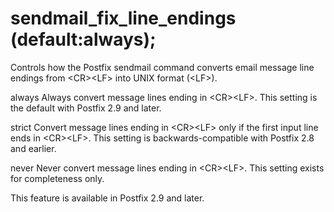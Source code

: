 # sendmail_fix_line_endings (default:always); 

 Controls how the Postfix sendmail command converts email message
line endings from &lt;CR&gt;&lt;LF&gt; into UNIX format (&lt;LF&gt;).




 always   Always convert message lines ending
in &lt;CR&gt;&lt;LF&gt;. This setting is the default with Postfix
2.9 and later. 

 strict   Convert message lines ending in
&lt;CR&gt;&lt;LF&gt; only if the first input line ends in
&lt;CR&gt;&lt;LF&gt;. This setting is backwards-compatible with
Postfix 2.8 and earlier. 

 never   Never convert message lines ending in
&lt;CR&gt;&lt;LF&gt;. This setting exists for completeness only.




 This feature is available in Postfix 2.9 and later. 


